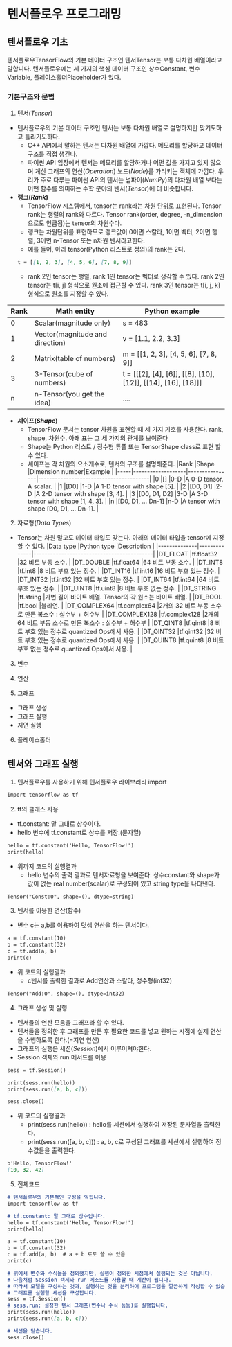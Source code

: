 # 텐서플로우 프로그래밍

## 텐서플로우 기초

텐서플로우TensorFlow의 기본 데이터 구조인 텐서Tensor는 보통 다차원 배열이라고 말합니다. 텐서플로우에는 세 가지의 핵심 데이터 구조인 상수Constant, 변수Variable, 플레이스홀더Placeholder가 있다.

### 기본구조와 문법

1. 텐서(_Tensor_)
- 텐서플로우의 기본 데이터 구조인 텐서는 보통 다차원 배열로 설명하지만 맞기도하고 틀리기도하다. 
    - C++ API에서 말하는 텐서는 다차원 배열에 가깝다. 메모리를 할당하고 데이터 구조를 직접 챙긴다.
    - 파이썬 API 입장에서 텐서는 메모리를 할당하거나 어떤 값을 가지고 있지 않으며 계산 그래프의 연산(_Operation_) 노드(_Node_)를 가리키는 객체에 가깝다. 우리가 주로 다루는 파이썬 API의 텐서는 넘파이(_NumPy_)의 다차원 배열 보다는 어떤 함수를 의미하는 수학 분야의 텐서(_Tensor_)에 더 비슷합니다.
- **랭크(_Rank_)**
    - TensorFlow 시스템에서, tensor는 rank라는 차원 단위로 표현된다. Tensor rank는 행렬의 rank와 다르다. Tensor rank(order, degree, -n_dimension 으로도 언급됨)는 tensor의 차원수다. 
    - 랭크는 차원단위를 표현하므로 랭크값이 0이면 스칼라, 1이면 벡터, 2이면 행렬, 3이면 n-Tensor 또는 n차원 텐서라고한다.
    - 예를 들어, 아래 tensor(Python 리스트로 정의)의 rank는 2다.
    ```markdown
    t = [[1, 2, 3], [4, 5, 6], [7, 8, 9]]
    ```
    - rank 2인 tensor는 행렬, rank 1인 tensor는 벡터로 생각할 수 있다. rank 2인 tensor는 t[i, j] 형식으로 원소에 접근할 수 있다. rank 3인 tensor는 t[i, j, k] 형식으로 원소를 지정할 수 있다.
    
|Rank|Math entity                     |Python example                                               |
|----|--------------------------------|-------------------------------------------------------------|
|0   |Scalar(magnitude only)          |s = 483                                                      |
|1   |Vector(magnitude and direction) |v = [1.1, 2.2, 3.3]                                          |
|2   |Matrix(table of numbers)        |m = [[1, 2, 3], [4, 5, 6], [7, 8, 9]]                        |
|3   |3-Tensor(cube of numbers)       |t = [[[2], [4], [6]], [[8], [10], [12]], [[14], [16], [18]]] |
|n   |n-Tensor(you get the idea)      |....
    
    
    
- **셰이프(_Shape_)**
    - TensorFlow 문서는 tensor 차원을 표현할 때 세 가지 기호를 사용한다. rank, shape, 차원수. 아래 표는 그 세 가지의 관계를 보여준다
    - Shape는 Python 리스트 / 정수형 튜플 또는 TensorShape class로 표현 할 수 있다.
    - 셰이프는 각 차원의 요소개수로, 텐서의 구조를 설명해준다.
|Rank |Shape              |Dimension number|Example                                 |
|-----|-------------------|----------------|----------------------------------------|
|0    |[]                 |0-D             |A 0-D tensor. A scalar.                 |
|1    |[D0]               |1-D             |A 1-D tensor with shape [5].            |
|2    |[D0, D1]           |2-D             |A 2-D tensor with shape [3, 4].         |
|3    |[D0, D1, D2]       |3-D             |A 3-D tensor with shape [1, 4, 3].      |
|n    |[D0, D1, ... Dn-1] |n-D             |A tensor with shape [D0, D1, ... Dn-1]. |


2. 자료형(_Data Types_)
- Tensor는 차원 말고도 데이터 타입도 갖는다. 아래의 데이터 타입을 tensor에 지정할 수 있다.
|Data type     |Python type   |Description                                |
|--------------|--------------|-------------------------------------------|
|DT_FLOAT      |tf.float32    |32 비트 부동 소수.                             |
|DT_DOUBLE     |tf.float64    |64 비트 부동 소수.                             |
|DT_INT8       |tf.int8       |8 비트 부호 있는 정수.                          |
|DT_INT16      |tf.int16      |16 비트 부호 있는 정수.                         |
|DT_INT32      |tf.int32      |32 비트 부호 있는 정수.                         |
|DT_INT64      |tf.int64      |64 비트 부호 있는 정수.                         |
|DT_UINT8      |tf.uint8      |8 비트 부호 없는 정수.                          |
|DT_STRING     |tf.string     |가변 길이 바이트 배열. Tensor의 각 원소는 바이트 배열. |
|DT_BOOL       |tf.bool       |불리언.                                      |
|DT_COMPLEX64  |tf.complex64  |2개의 32 비트 부동 소수로 만든 복소수 : 실수부 + 허수부 |
|DT_COMPLEX128 |tf.complex128 |2개의 64 비트 부동 소수로 만든 복소수 : 실수부 + 허수부 |
|DT_QINT8      |tf.qint8      |8 비트 부호 있는 정수로 quantized Ops에서 사용.     |
|DT_QINT32     |tf.qint32     |32 비트 부호 있는 정수로 quantized Ops에서 사용.    |
|DT_QUINT8     |tf.quint8     |8 비트 부호 없는 정수로 quantized Ops에서 사용.     |


3. 변수

4. 연산

5. 그래프
- 그래프 생성
- 그래프 실행
- 지연 실행

6. 플레이스홀더

## 텐서와 그래프 실행

1. 텐서플로우를 사용하기 위해 텐서플로우 라이브러리 import
```markdown
import tensorflow as tf
```

2. tf의 클래스 사용
- tf.constant: 말 그대로 상수이다.
- hello 변수에 tf.constant로 상수를 저장.(문자열)
```markdown
hello = tf.constant('Hello, TensorFlow!')
print(hello)
```

- 위까지 코드의 실행결과
    - hello 변수의 출력 결과로 텐서자료형을 보여준다. 상수constant와 shape가 값이 없는 real number(scalar)로 구성되어 있고 string type을 나타낸다.
```markdown
Tensor("Const:0", shape=(), dtype=string)
```


3. 텐서를 이용한 연산(함수)
- 변수 c는 a,b를 이용하여 덧셈 연산을 하는 텐서이다.
```markdown
a = tf.constant(10)
b = tf.constant(32)
c = tf.add(a, b)
print(c)
```

- 위 코드의 실행결과
    - c텐서를 출력한 결과로 Add연산과 스칼라, 정수형(int32)
```markdown
Tensor("Add:0", shape=(), dtype=int32)
```

4. 그래프 생성 및 실행
- 텐서들의 연산 모음을 그래프라 할 수 있다.
- 텐서들을 정의한 후 그래프를 만든 후 필요한 코드를 넣고 원하는 시점에 실제 연산을 수행하도록 한다.(=지연 연산)
- 그래프의 실행은 세션(_Session_)에서 이루어져야한다.
- Session 객체와 run 메서드를 이용
```markdown
sess = tf.Session()

print(sess.run(hello))
print(sess.run([a, b, c]))

sess.close()
```

- 위 코드의 실행결과
    - print(sess.run(hello)) : hello를 세션에서 실행하여 저장된 문자열을 출력한다.
    - print(sess.run([a, b, c])) : a, b, c로 구성된 그래프를 세션에서 실행하여 정수값들을 출력한다.
```markdown
b'Hello, TensorFlow!'
[10, 32, 42]
```

5. 전체코드
```markdown
# 텐서플로우의 기본적인 구성을 익힙니다.
import tensorflow as tf

# tf.constant: 말 그대로 상수입니다.
hello = tf.constant('Hello, TensorFlow!')
print(hello)

a = tf.constant(10)
b = tf.constant(32)
c = tf.add(a, b)  # a + b 로도 쓸 수 있음
print(c)

# 위에서 변수와 수식들을 정의했지만, 실행이 정의한 시점에서 실행되는 것은 아닙니다.
# 다음처럼 Session 객제와 run 메소드를 사용할 때 계산이 됩니다.
# 따라서 모델을 구성하는 것과, 실행하는 것을 분리하여 프로그램을 깔끔하게 작성할 수 있습니다.
# 그래프를 실행할 세션을 구성합니다.
sess = tf.Session()
# sess.run: 설정한 텐서 그래프(변수나 수식 등등)를 실행합니다.
print(sess.run(hello))
print(sess.run([a, b, c]))

# 세션을 닫습니다.
sess.close()
```